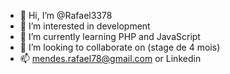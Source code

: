 - 👋 Hi, I’m @Rafael3378
- 👀 I’m interested in development
- 🌱 I’m currently learning PHP and JavaScript
- 💞️ I’m looking to collaborate on (stage de 4 mois)
- 📫 mendes.rafael78@gmail.com or Linkedin

<!---
Rafael3378/Rafael3378 is a ✨ special ✨ repository because its `README.md` (this file) appears on your GitHub profile.
You can click the Preview link to take a look at your changes.
--->
